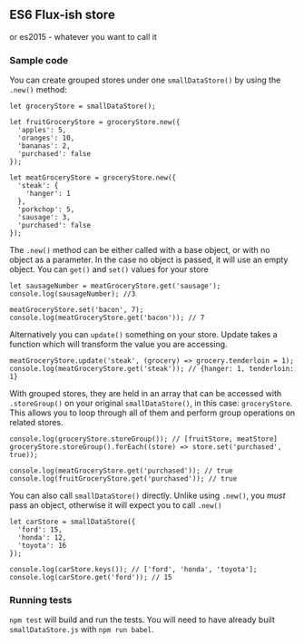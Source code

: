 ## ES6 Flux-ish store

or es2015 - whatever you want to call it


### Sample code
You can create grouped stores under one `smallDataStore()` by using the `.new()` method:
```
let groceryStore = smallDataStore();

let fruitGroceryStore = groceryStore.new({
  'apples': 5,
  'oranges': 10,
  'bananas': 2,
  'purchased': false
});

let meatGroceryStore = groceryStore.new({
  'steak': {
    'hanger': 1
  },
  'porkchop': 5,
  'sausage': 3,
  'purchased': false
});

```
The `.new()` method can be either called with a base object, or with no object as a parameter. In the case no object is passed, it will use an empty object.
You can `get()` and `set()` values for your store
```
let sausageNumber = meatGroceryStore.get('sausage');
console.log(sausageNumber); //3

meatGroceryStore.set('bacon', 7);
console.log(meatGroceryStore.get('bacon')); // 7
```

Alternatively you can `update()` something on your store. Update takes a function which will transform the value you are accessing.
```
meatGroceryStore.update('steak', (grocery) => grocery.tenderloin = 1);
console.log(meatGroceryStore.get('steak')); // {hanger: 1, tenderloin: 1}
```

With grouped stores, they are held in an array that can be accessed with `.storeGroup()` on your original `smallDataStore()`, in this case: `groceryStore`. This allows you to loop through all of them and perform group operations on related stores.
```
console.log(groceryStore.storeGroup()); // [fruitStore, meatStore]
groceryStore.storeGroup().forEach((store) => store.set('purchased', true));

console.log(meatGroceryStore.get('purchased')); // true
console.log(fruitGroceryStore.get('purchased')); // true
```
You can also call `smallDataStore()` directly. Unlike using `.new()`, you _must_ pass an object, otherwise it will expect you to call `.new()`
```
let carStore = smallDataStore({
  'ford': 15,
  'honda': 12,
  'toyota': 16
});

console.log(carStore.keys()); // ['ford', 'honda', 'toyota'];
console.log(carStore.get('ford')); // 15
```

### Running tests
`npm test` will build and run the tests. You will need to have already built `smallDataStore.js` with `npm run babel`.
